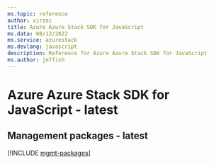 ```yaml
---
ms.topic: reference
author: xirzec
title: Azure Azure Stack SDK for JavaScript
ms.data: 08/12/2022
ms.service: azurestack
ms.devlang: javascript
description: Reference for Azure Azure Stack SDK for JavaScript
ms.author: jeffish
---
```

# Azure Azure Stack SDK for JavaScript - latest

## Management packages - latest
[!INCLUDE [mgmt-packages](azure-stack-mgmt-index.md)]